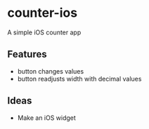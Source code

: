 # counter-ios
A simple iOS counter app

## Features

* button changes values
* button readjusts width with decimal values

## Ideas

* Make an iOS widget

